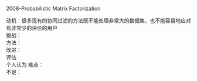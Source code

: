 
2008-Probabilistic Matrix Factorization  

动机：很多现有的协同过滤的方法既不能处理非常大的数据集，也不能容易地应对有非常少的评价的用户  
挑战：  
方法：  
改进：  
评估  
个人认为 
难点：   
不足：  
